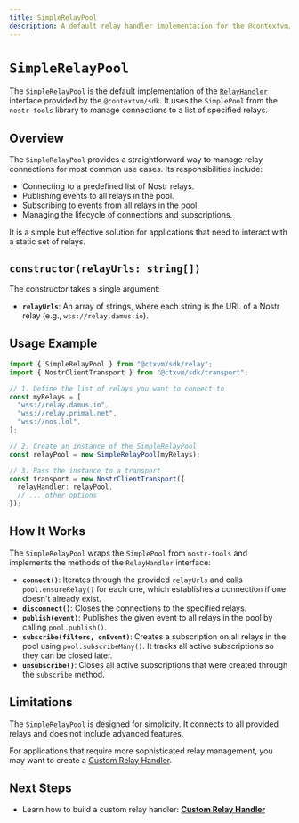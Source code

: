 ```yaml
---
title: SimpleRelayPool
description: A default relay handler implementation for the @contextvm/sdk.
---
```


# `SimpleRelayPool`

The `SimpleRelayPool` is the default implementation of the [`RelayHandler`](/contextvm-docs/relay/relay-handler-interface) interface provided by the `@contextvm/sdk`. It uses the `SimplePool` from the `nostr-tools` library to manage connections to a list of specified relays.

## Overview

The `SimpleRelayPool` provides a straightforward way to manage relay connections for most common use cases. Its responsibilities include:

- Connecting to a predefined list of Nostr relays.
- Publishing events to all relays in the pool.
- Subscribing to events from all relays in the pool.
- Managing the lifecycle of connections and subscriptions.

It is a simple but effective solution for applications that need to interact with a static set of relays.

## `constructor(relayUrls: string[])`

The constructor takes a single argument:

- **`relayUrls`**: An array of strings, where each string is the URL of a Nostr relay (e.g., `wss://relay.damus.io`).

## Usage Example

```typescript
import { SimpleRelayPool } from "@ctxvm/sdk/relay";
import { NostrClientTransport } from "@ctxvm/sdk/transport";

// 1. Define the list of relays you want to connect to
const myRelays = [
  "wss://relay.damus.io",
  "wss://relay.primal.net",
  "wss://nos.lol",
];

// 2. Create an instance of the SimpleRelayPool
const relayPool = new SimpleRelayPool(myRelays);

// 3. Pass the instance to a transport
const transport = new NostrClientTransport({
  relayHandler: relayPool,
  // ... other options
});
```

## How It Works

The `SimpleRelayPool` wraps the `SimplePool` from `nostr-tools` and implements the methods of the `RelayHandler` interface:

- **`connect()`**: Iterates through the provided `relayUrls` and calls `pool.ensureRelay()` for each one, which establishes a connection if one doesn't already exist.
- **`disconnect()`**: Closes the connections to the specified relays.
- **`publish(event)`**: Publishes the given event to all relays in the pool by calling `pool.publish()`.
- **`subscribe(filters, onEvent)`**: Creates a subscription on all relays in the pool using `pool.subscribeMany()`. It tracks all active subscriptions so they can be closed later.
- **`unsubscribe()`**: Closes all active subscriptions that were created through the `subscribe` method.

## Limitations

The `SimpleRelayPool` is designed for simplicity. It connects to all provided relays and does not include advanced features.

For applications that require more sophisticated relay management, you may want to create a [Custom Relay Handler](/contextvm-docs/relay/custom-relay-handler).

## Next Steps

- Learn how to build a custom relay handler: **[Custom Relay Handler](/contextvm-docs/relay/custom-relay-handler)**
